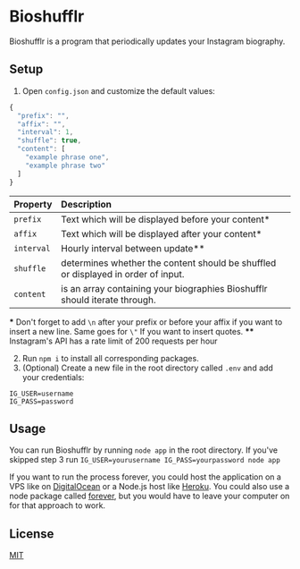 # Bioshufflr

Bioshufflr is a program that periodically updates your Instagram biography.

## Setup

1. Open `config.json` and customize the default values:
```javascript
{
  "prefix": "",
  "affix": "",
  "interval": 1,
  "shuffle": true,
  "content": [
    "example phrase one",
    "example phrase two"
  ]
}
```
Property | Description
 :--- | :---
 `prefix` | Text which will be displayed before your content*
 `affix` | Text which will be displayed after your content*
 `interval` | Hourly interval between update**
 `shuffle` | determines whether the content should be shuffled or displayed in order of input.
 `content` | is an array containing your biographies Bioshufflr should iterate through.

__*__ Don't forget to add `\n` after your prefix or before your affix if you want to insert a new line. Same goes for `\"` If you want to insert quotes.
__**__ Instagram's API has a rate limit of 200 requests per hour

2. Run `npm i` to install all corresponding packages.
3. (Optional) Create a new file in the root directory called `.env` and add your credentials:
```
IG_USER=username
IG_PASS=password
```

## Usage

You can run Bioshufflr by running `node app` in the root directory. If you've skipped step 3 run `IG_USER=yourusername IG_PASS=yourpassword node app`

If you want to run the process forever, you could host the application on a VPS like on [DigitalOcean](https://digitalocean.com/) or a Node.js host like [Heroku](https://heroku.com/). You could also use a node package called [forever](https://npmjs.org/package/forever), but you would have to leave your computer on for that approach to work.

## License

[MIT](LICENSE)

